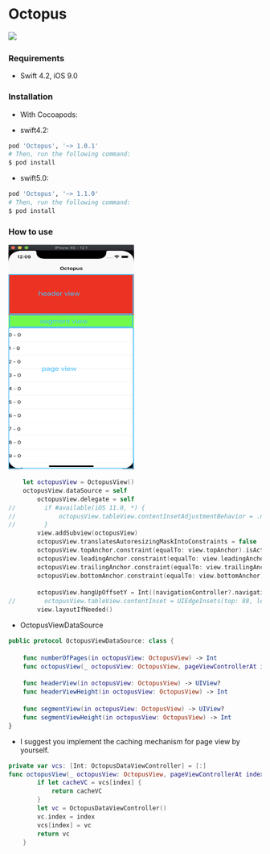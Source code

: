 # Octopus

![](https://raw.githubusercontent.com/ChaselAn/Octopus/master/CircleDemo.gif)

### Requirements

- Swift 4.2, iOS 9.0

### Installation

- With Cocoapods:

- swift4.2:

```ruby
pod 'Octopus', '~> 1.0.1'
# Then, run the following command:
$ pod install
```

- swift5.0:

```ruby
pod 'Octopus', '~> 1.1.0'
# Then, run the following command:
$ pod install
```

### How to use

<img width="250" height="445" src="https://raw.githubusercontent.com/ChaselAn/Octopus/master/Octopus.png"/>

```swift
	let octopusView = OctopusView()	  
	octopusView.dataSource = self
        octopusView.delegate = self
//        if #available(iOS 11.0, *) {
//            octopusView.tableView.contentInsetAdjustmentBehavior = .never
//        }
        view.addSubview(octopusView)
        octopusView.translatesAutoresizingMaskIntoConstraints = false
        octopusView.topAnchor.constraint(equalTo: view.topAnchor).isActive = true
        octopusView.leadingAnchor.constraint(equalTo: view.leadingAnchor).isActive = true
        octopusView.trailingAnchor.constraint(equalTo: view.trailingAnchor).isActive = true
        octopusView.bottomAnchor.constraint(equalTo: view.bottomAnchor).isActive = true

        octopusView.hangUpOffsetY = Int((navigationController?.navigationBar.bounds.height ?? 0) + UIApplication.shared.statusBarFrame.height)
//        octopusView.tableView.contentInset = UIEdgeInsets(top: 88, left: 0, bottom: 0, right: 0)
        view.layoutIfNeeded()
```

* OctopusViewDataSource

```swift
public protocol OctopusViewDataSource: class {

    func numberOfPages(in octopusView: OctopusView) -> Int
    func octopusView(_ octopusView: OctopusView, pageViewControllerAt index: Int) -> OctopusPage

    func headerView(in octopusView: OctopusView) -> UIView?
    func headerViewHeight(in octopusView: OctopusView) -> Int

    func segmentView(in octopusView: OctopusView) -> UIView?
    func segmentViewHeight(in octopusView: OctopusView) -> Int
}
```

* I suggest you implement the caching mechanism for page view by yourself.

```swift
private var vcs: [Int: OctopusDataViewController] = [:]
func octopusView(_ octopusView: OctopusView, pageViewControllerAt index: Int) -> OctopusPage {
        if let cacheVC = vcs[index] {
            return cacheVC
        }
        let vc = OctopusDataViewController()
        vc.index = index
        vcs[index] = vc
        return vc
    }
```

